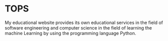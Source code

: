 # TOPS
My educational website provides its own educational services in the field of software engineering and computer science in the field of learning the machine Learning by using the programming language Python.
